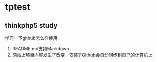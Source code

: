 # tptest
## thinkphp5 study

学习一下github怎么样使用

1. README.md支持Markdown
2. 网站上项目内容发生了改变，安装了Github会自动同步到自己的计算机上


